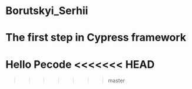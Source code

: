 Borutskyi_Serhii
=======
# The first step in Cypress framework
Hello Pecode
<<<<<<< HEAD
=======



>>>>>>> master
